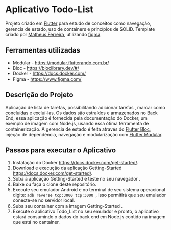 # Aplicativo Todo-List

Projeto criado em [Flutter](https://flutter.dev/) para estudo de conceitos como navegação, gerencia de estado, uso de containers e princípios de SOLID.
Template criado por [Matheus Ferreira](https://github.com/matheusjferreira), utilizando [figma](https://www.figma.com/).

## Ferramentas utilizadas

* Modular - <https://modular.flutterando.com.br/>
* Bloc - <https://bloclibrary.dev/#/>
* Docker - <https://docs.docker.com/>
* Figma - <https://www.figma.com/>

## Descrição do Projeto

Aplicação de lista de tarefas, possibilitando adicionar tarefas , marcar como concluídas e excluí-las. Os dados são estraídos e armazenados no Back End, essa aplicação é fornecida pela documentação do Docker, um exemplo de imagem com Node.js, usando essa ótima ferramenta de containerização. A gerencia de estado é feita através do [Flutter Bloc](https://pub.dev/packages/flutter_bloc), injeção de dependência, navegação e modularização com [Flutter Modular](https://pub.dev/packages/flutter_modular).
## Passos para executar o Aplicativo
1. Instalação do Docker <https://docs.docker.com/get-started/>.
2. Download e execução da aplicação Getting-Started <https://docs.docker.com/get-started/>.
3. Suba a aplicação Getting-Started e teste no seu navegador .
4. Baixe ou faça o clone deste repositório.
5. Execute seu emulador Android e no terminal de seu sistema operacional digite: ```adb reverse tcp:3000 tcp:3000 ```, isso permitirá que seu emulador conecte-se no servidor local.
6. Suba seu container com a imagem Getting-Started .
7. Execute o aplicativo Todo_List no seu emulador e pronto, o aplicativo estará consumindo o dados do back end em Node.js contido na imagem que está no cantainer. 
